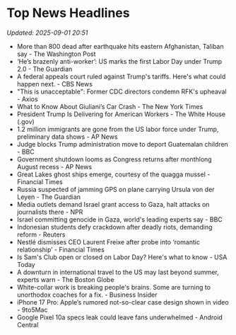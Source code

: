 # Top News Headlines

_Updated: 2025-09-01 20:51_

- More than 800 dead after earthquake hits eastern Afghanistan, Taliban say - The Washington Post
- ‘He’s brazenly anti-worker’: US marks the first Labor Day under Trump 2.0 - The Guardian
- A federal appeals court ruled against Trump's tariffs. Here's what could happen next. - CBS News
- "This is unacceptable": Former CDC directors condemn RFK's upheaval - Axios
- What to Know About Giuliani’s Car Crash - The New York Times
- President Trump Is Delivering for American Workers - The White House (.gov)
- 1.2 million immigrants are gone from the US labor force under Trump, preliminary data shows - AP News
- Judge blocks Trump administration move to deport Guatemalan children - BBC
- Government shutdown looms as Congress returns after monthlong August recess - AP News
- Great Lakes ghost ships emerge, courtesy of the quagga mussel - Financial Times
- Russia suspected of jamming GPS on plane carrying Ursula von der Leyen - The Guardian
- Media outlets demand Israel grant access to Gaza, halt attacks on journalists there - NPR
- Israel committing genocide in Gaza, world's leading experts say - BBC
- Indonesian students defy crackdown after deadly riots, demanding reform - Reuters
- Nestlé dismisses CEO Laurent Freixe after probe into ‘romantic relationship’ - Financial Times
- Is Sam's Club open or closed on Labor Day? Here's what to know - USA Today
- A downturn in international travel to the US may last beyond summer, experts warn - The Boston Globe
- White-collar work is breaking people's brains. Some are turning to unorthodox coaches for a fix. - Business Insider
- iPhone 17 Pro: Apple’s rumored not-so-clear case design shown in video - 9to5Mac
- Google Pixel 10a specs leak could leave fans underwhelmed - Android Central